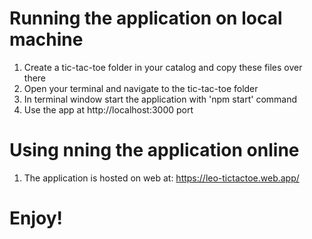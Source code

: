 # Running the application on local machine

1. Create a tic-tac-toe folder in your catalog and copy these files over there
2. Open your terminal and navigate to the tic-tac-toe folder
3. In terminal window start the application with 'npm start' command
4. Use the app at http://localhost:3000 port

# Using nning the application online

1. The application is hosted on web at: https://leo-tictactoe.web.app/

# Enjoy!